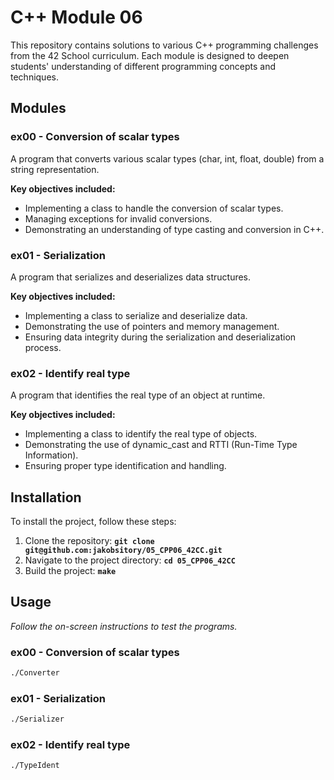 # **C++ Module 06**

This repository contains solutions to various C++ programming challenges from the 42 School curriculum. Each module is designed to deepen students' understanding of different programming concepts and techniques.

## **Modules**

### **ex00 - Conversion of scalar types**
A program that converts various scalar types (char, int, float, double) from a string representation.

**Key objectives included:**

- Implementing a class to handle the conversion of scalar types.
- Managing exceptions for invalid conversions.
- Demonstrating an understanding of type casting and conversion in C++.

### **ex01 - Serialization**
A program that serializes and deserializes data structures.

**Key objectives included:**

- Implementing a class to serialize and deserialize data.
- Demonstrating the use of pointers and memory management.
- Ensuring data integrity during the serialization and deserialization process.

### **ex02 - Identify real type**
A program that identifies the real type of an object at runtime.

**Key objectives included:**

- Implementing a class to identify the real type of objects.
- Demonstrating the use of dynamic_cast and RTTI (Run-Time Type Information).
- Ensuring proper type identification and handling.

## **Installation**

To install the project, follow these steps:

1. Clone the repository: **`git clone git@github.com:jakobsitory/05_CPP06_42CC.git`**
2. Navigate to the project directory: **`cd 05_CPP06_42CC`**
3. Build the project: **`make`**

## **Usage**
_Follow the on-screen instructions to test the programs._
### **ex00 - Conversion of scalar types**
```bash
./Converter
```

### **ex01 - Serialization**
```bash
./Serializer
```

### **ex02 - Identify real type**
```bash
./TypeIdent
```
